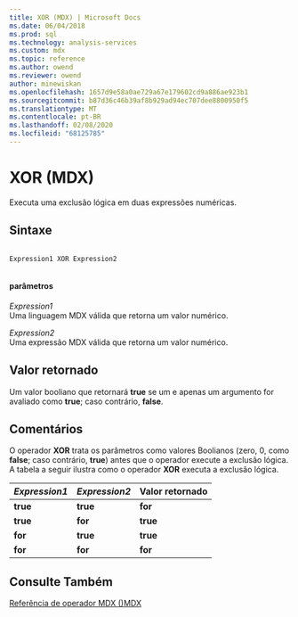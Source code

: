 ```yaml
---
title: XOR (MDX) | Microsoft Docs
ms.date: 06/04/2018
ms.prod: sql
ms.technology: analysis-services
ms.custom: mdx
ms.topic: reference
ms.author: owend
ms.reviewer: owend
author: minewiskan
ms.openlocfilehash: 1657d9e58a0ae729a67e179602cd9a886ae923b1
ms.sourcegitcommit: b87d36c46b39af8b929ad94ec707dee8800950f5
ms.translationtype: MT
ms.contentlocale: pt-BR
ms.lasthandoff: 02/08/2020
ms.locfileid: "68125785"
---
```

# <a name="xor-mdx"></a>XOR (MDX)


  Executa uma exclusão lógica em duas expressões numéricas.  
  
## <a name="syntax"></a>Sintaxe  
  
```  
  
Expression1 XOR Expression2  
  
```  
  
#### <a name="parameters"></a>parâmetros  
 *Expression1*  
 Uma linguagem MDX válida que retorna um valor numérico.  
  
 *Expression2*  
 Uma expressão MDX válida que retorna um valor numérico.  
  
## <a name="return-value"></a>Valor retornado  
 Um valor booliano que retornará **true** se um e apenas um argumento for avaliado como **true**; caso contrário, **false**.  
  
## <a name="remarks"></a>Comentários  
 O operador **XOR** trata os parâmetros como valores Boolianos (zero, 0, como **false**; caso contrário, **true**) antes que o operador execute a exclusão lógica. A tabela a seguir ilustra como o operador **XOR** executa a exclusão lógica.  
  
|*Expression1*|*Expression2*|Valor retornado|  
|-------------------|-------------------|------------------|  
|**true**|**true**|**for**|  
|**true**|**for**|**true**|  
|**for**|**true**|**true**|  
|**for**|**for**|**for**|  
  
## <a name="see-also"></a>Consulte Também  
 [Referência de operador MDX &#40;&#41;MDX](../mdx/mdx-operator-reference-mdx.md)  
  
  

